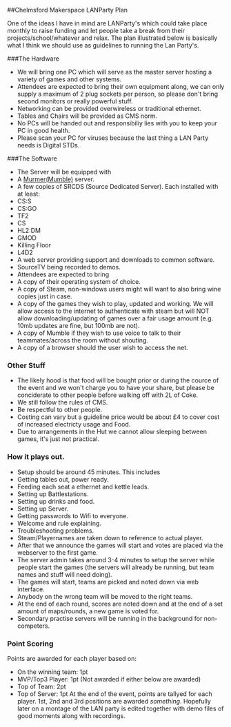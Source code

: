 ##Chelmsford Makerspace LANParty Plan

One of the ideas I have in mind are LANParty's which could take place monthly to raise funding and let people take a break from their projects/school/whatever and relax.
The plan illustrated below is basically what I think we should use as guidelines to running the Lan Party's.

###The Hardware
- We will bring one PC which will serve as the master server hosting a variety of games and other systems.
- Attendees are expected to bring their own equipment along, we can only supply a maximum of 2 plug sockets per person, so please don't bring second monitors or really powerful stuff.
- Networking can be provided overwireless or traditional ethernet.
- Tables and Chairs will be provided as CMS norm.
- No PCs will be handed out and responsibiliy lies with you to keep your PC in good health.
- Please scan your PC for viruses because the last thing a LAN Party needs is Digital STDs.

###The Software
- The Server will be equipped with
 - A [Murmer(Mumble)](http://mumble.sourceforge.net/) server.
 - A few copies of SRCDS (Source Dedicated Server). Each installed with at least:
  - CS:S
  - CS:GO
  - TF2
  - CS
  - HL2:DM
  - GMOD
  - Killing Floor
  - L4D2
 - A web server providing support and downloads to common software.
 - SourceTV being recorded to demos.
- Attendees are expected to bring
 - A copy of their operating system of choice.
 - A copy of Steam, non-windows users might will want to also bring wine copies just in case.
 - A copy of the games they wish to play, updated and working. We will allow access to the internet to authenticate with steam but will NOT allow downloading/updating of games   over a fair usage amount (e.g. 10mb updates are fine, but 100mb are not).
 - A copy of Mumble if they wish to use voice to talk to their teammates/across the room without shouting.
 - A copy of a browser should the user wish to access the net.

### Other Stuff
- The likely hood is that food will be bought prior or during the cource of the event and we won't charge you to have your share, but please be conciderate to other people before walking off with 2L of Coke.
- We still follow the rules of CMS.
- Be respectful to other people.
- Costing can vary but a guideline price would be about £4 to cover cost of increased electricty usage and Food.
- Due to arrangements in the Hut we cannot allow sleeping between games, it's just not practical.

### How it plays out.
- Setup should be around 45 minutes. This includes
 - Getting tables out, power ready.
 - Feeding each seat a ethernet and kettle leads.
 - Setting up Battlestations.
 - Setting up drinks and food.
 - Setting up Server.
 - Getting passwords to Wifi to everyone.
 - Welcome and rule explaining.
 - Troubleshooting problems.
 - Steam/Playernames are taken down to reference to actual player.
- After that we announce the games will start and votes are placed via the webserver to the first game.
- The server admin takes around 3-4 minutes to setup the server while people start the games (the servers will already be running, but team names and stuff will need doing).
- The games will start, teams are picked and noted down via web interface.
- Anybody on the wrong team will be moved to the right teams.
- At the end of each round, scores are noted down and at the end of a set amount of maps/rounds, a new game is voted for.
- Secondary practise servers will be running in the background for non-competers.

### Point Scoring
Points are awarded for each player based on:
- On the winning team: 1pt
- MVP/Top3 Player: 1pt (Not awarded if either below are awarded)
- Top of Team: 2pt
- Top of Server: 1pt
At the end of the event, points are tallyed for each player. 1st, 2nd and 3rd positions are awarded *something*.
Hopefully later on a montage of the LAN party is edited together with demo files of good moments along with recordings.
